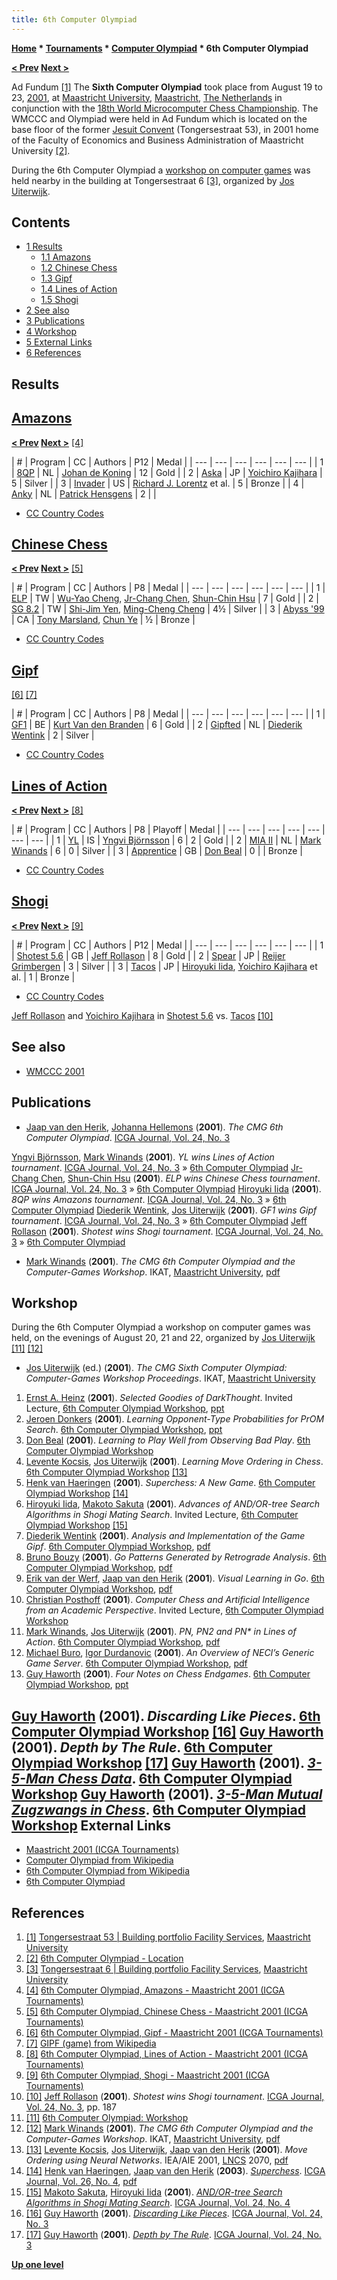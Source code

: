 ```yaml
---
title: 6th Computer Olympiad
---
```

**[Home](Home "Home") * [Tournaments](Tournaments_and_Matches "Tournaments and Matches") * [Computer Olympiad](Computer_Olympiad "Computer Olympiad") * 6th Computer Olympiad**

**[\< Prev](5th_Computer_Olympiad "5th Computer Olympiad") [Next >](7th_Computer_Olympiad "7th Computer Olympiad")**

[](https://fs.maastrichtuniversity.nl/pandenportfolio/wp-content/uploads/2014/08/tongersestraat-53-002.jpg) Ad Fundum <a id="cite-note-1" href="#cite-ref-1">[1]</a>
The **Sixth Computer Olympiad** took place from August 19 to 23, [2001](Timeline#2001 "Timeline"), at [Maastricht University](Maastricht_University "Maastricht University"), [Maastricht](https://en.wikipedia.org/wiki/Maastricht), [The Netherlands](https://en.wikipedia.org/wiki/Netherlands) in conjunction with the [18th World Microcomputer Chess Championship](WMCCC_2001 "WMCCC 2001"). The WMCCC and Olympiad were held in Ad Fundum which is located on the base floor of the former [Jesuit Convent](https://en.wikipedia.org/wiki/Maastricht_University#University_buildings_in_Jekerkwartier) (Tongersestraat 53), in 2001 home of the Faculty of Economics and Business Administration of Maastricht University <a id="cite-note-2" href="#cite-ref-2">[2]</a>.

During the 6th Computer Olympiad a [workshop on computer games](6th_Computer_Olympiad#Workshop "6th Computer Olympiad") was held nearby in the building at Tongersestraat 6 <a id="cite-note-3" href="#cite-ref-3">[3]</a>, organized by [Jos Uiterwijk](Jos_Uiterwijk "Jos Uiterwijk").

## Contents

- [1 Results](#results)
  - [1.1 Amazons](#amazons)
  - [1.2 Chinese Chess](#chinese-chess)
  - [1.3 Gipf](#gipf)
  - [1.4 Lines of Action](#lines-of-action)
  - [1.5 Shogi](#shogi)
- [2 See also](#see-also)
- [3 Publications](#publications)
- [4 Workshop](#workshop)
- [5 External Links](#external-links)
- [6 References](#references)

## Results

## [Amazons](Amazons "Amazons")

**[\< Prev](5th_Computer_Olympiad#Amazons "5th Computer Olympiad") [Next >](7th_Computer_Olympiad#Amazons "7th Computer Olympiad")** <a id="cite-note-4" href="#cite-ref-4">[4]</a>

|  #
|  Program
|  CC
|  Authors
|  P12 |  Medal
|
| --- | --- | --- | --- | --- | --- |
|  1
| [8QP](https://www.game-ai-forum.org/icga-tournaments/program.php?id=164) |  NL
| [Johan de Koning](Johan_de_Koning "Johan de Koning") |  12
|  Gold
|
|  2
| [Aska](https://www.game-ai-forum.org/icga-tournaments/program.php?id=167) |  JP
| [Yoichiro Kajihara](Yoichiro_Kajihara "Yoichiro Kajihara") |  5
|  Silver
|
|  3
| [Invader](https://www.game-ai-forum.org/icga-tournaments/program.php?id=249) |  US
| [Richard J. Lorentz](Richard_J._Lorentz "Richard J. Lorentz") et al.
|  5
|  Bronze
|
|  4
| [Anky](https://www.game-ai-forum.org/icga-tournaments/program.php?id=165) |  NL
| [Patrick Hensgens](index.php?title=Patrick_Hensgens&action=edit&redlink=1 "Patrick Hensgens (page does not exist)") |  2
|  |

- [CC Country Codes](https://en.wikipedia.org/wiki/ISO_3166-1)

## [Chinese Chess](Chinese_Chess "Chinese Chess")

**[\< Prev](4th_Computer_Olympiad#ChineseChess "4th Computer Olympiad") [Next >](7th_Computer_Olympiad#ChineseChess "7th Computer Olympiad")** <a id="cite-note-5" href="#cite-ref-5">[5]</a>

|  #
|  Program
|  CC
|  Authors
|  P8 |  Medal
|
| --- | --- | --- | --- | --- | --- |
|  1
| [ELP](index.php?title=ELP&action=edit&redlink=1 "ELP (page does not exist)") |  TW
| [Wu-Yao Cheng](index.php?title=Wu-Yao_Cheng&action=edit&redlink=1 "Wu-Yao Cheng (page does not exist)"), [Jr-Chang Chen](Jr-Chang_Chen "Jr-Chang Chen"), [Shun-Chin Hsu](Shun-Chin_Hsu "Shun-Chin Hsu") |  7
|  Gold
|
|  2
| [SG 8.2](index.php?title=Shiga&action=edit&redlink=1 "Shiga (page does not exist)") |  TW
| [Shi-Jim Yen](Shi-Jim_Yen "Shi-Jim Yen"), [Ming-Cheng Cheng](index.php?title=Ming-Cheng_Cheng&action=edit&redlink=1 "Ming-Cheng Cheng (page does not exist)") |  4½
|  Silver
|
|  3
| [Abyss '99](Abyss "Abyss") |  CA
| [Tony Marsland](Tony_Marsland "Tony Marsland"), [Chun Ye](Chun_Ye "Chun Ye") |  ½
|  Bronze
|

- [CC Country Codes](https://en.wikipedia.org/wiki/ISO_3166-1)

## [Gipf](index.php?title=Gipf&action=edit&redlink=1 "Gipf (page does not exist)")

<a id="cite-note-6" href="#cite-ref-6">[6]</a> <a id="cite-note-7" href="#cite-ref-7">[7]</a>

|  #
|  Program
|  CC
|  Authors
|  P8 |  Medal
|
| --- | --- | --- | --- | --- | --- |
|  1
| [GF1](https://www.game-ai-forum.org/icga-tournaments/program.php?id=250) |  BE
| [Kurt Van den Branden](index.php?title=Kurt_Van_den_Branden&action=edit&redlink=1 "Kurt Van den Branden (page does not exist)") |  6
|  Gold
|
|  2
| [Gipfted](https://www.game-ai-forum.org/icga-tournaments/program.php?id=251) |  NL
| [Diederik Wentink](index.php?title=Diederik_Wentink&action=edit&redlink=1 "Diederik Wentink (page does not exist)") |  2
|  Silver
|

- [CC Country Codes](https://en.wikipedia.org/wiki/ISO_3166-1)

## [Lines of Action](Lines_of_Action "Lines of Action")

**[\< Prev](5th_Computer_Olympiad#LOA "5th Computer Olympiad") [Next >](7th_Computer_Olympiad#LOA "7th Computer Olympiad")** <a id="cite-note-8" href="#cite-ref-8">[8]</a>

|  #
|  Program
|  CC
|  Authors
|  P8 |  Playoff
|  Medal
|
| --- | --- | --- | --- | --- | --- | --- |
|  1
| [YL](https://www.game-ai-forum.org/icga-tournaments/program.php?id=117) |  IS
| [Yngvi Björnsson](Yngvi_Bj%C3%B6rnsson "Yngvi Björnsson") |  6
|  2
|  Gold
|
|  2
| [MIA II](https://www.game-ai-forum.org/icga-tournaments/program.php?id=217) |  NL
| [Mark Winands](Mark_Winands "Mark Winands") |  6
|  0
|  Silver
|
|  3
| [Apprentice](https://www.game-ai-forum.org/icga-tournaments/program.php?id=238) |  GB
| [Don Beal](Don_Beal "Don Beal") |  0
|  |  Bronze
|

- [CC Country Codes](https://en.wikipedia.org/wiki/ISO_3166-1)

## [Shogi](Shogi "Shogi")

**[\< Prev](5th_Computer_Olympiad#Shogi "5th Computer Olympiad") [Next >](7th_Computer_Olympiad#Shogi "7th Computer Olympiad")** <a id="cite-note-9" href="#cite-ref-9">[9]</a>

|  #
|  Program
|  CC
|  Authors
|  P12 |  Medal
|
| --- | --- | --- | --- | --- | --- |
|  1
| [Shotest 5.6](index.php?title=Shotest&action=edit&redlink=1 "Shotest (page does not exist)") |  GB
| [Jeff Rollason](Jeff_Rollason "Jeff Rollason") |  8
|  Gold
|
|  2
| [Spear](index.php?title=Spear&action=edit&redlink=1 "Spear (page does not exist)") |  JP
| [Reijer Grimbergen](Reijer_Grimbergen "Reijer Grimbergen") |  3
|  Silver
|
|  3
| [Tacos](index.php?title=Tacos&action=edit&redlink=1 "Tacos (page does not exist)") |  JP
| [Hiroyuki Iida](Hiroyuki_Iida "Hiroyuki Iida"), [Yoichiro Kajihara](Yoichiro_Kajihara "Yoichiro Kajihara") et al.
|  1
|  Bronze
|

- [CC Country Codes](https://en.wikipedia.org/wiki/ISO_3166-1)

[](File:Maastricht2001Shogi.jpg)
[Jeff Rollason](Jeff_Rollason "Jeff Rollason") and [Yoichiro Kajihara](Yoichiro_Kajihara "Yoichiro Kajihara") in [Shotest 5.6](index.php?title=Shotest&action=edit&redlink=1 "Shotest (page does not exist)") vs. [Tacos](index.php?title=Tacos&action=edit&redlink=1 "Tacos (page does not exist)") <a id="cite-note-10" href="#cite-ref-10">[10]</a>

## See also

- [WMCCC 2001](WMCCC_2001 "WMCCC 2001")

## Publications

- [Jaap van den Herik](Jaap_van_den_Herik "Jaap van den Herik"), [Johanna Hellemons](Johanna_Hellemons "Johanna Hellemons") (**2001**). *The CMG 6th Computer Olympiad*. [ICGA Journal, Vol. 24, No. 3](ICGA_Journal#24_3 "ICGA Journal")

[Yngvi Björnsson](Yngvi_Bj%C3%B6rnsson "Yngvi Björnsson"), [Mark Winands](Mark_Winands "Mark Winands") (**2001**). *YL wins Lines of Action tournament*. [ICGA Journal, Vol. 24, No. 3](ICGA_Journal#24_3 "ICGA Journal") » [6th Computer Olympiad](6th_Computer_Olympiad#LOA "6th Computer Olympiad")
[Jr-Chang Chen](Jr-Chang_Chen "Jr-Chang Chen"), [Shun-Chin Hsu](Shun-Chin_Hsu "Shun-Chin Hsu") (**2001**). *ELP wins Chinese Chess tournament*. [ICGA Journal, Vol. 24, No. 3](ICGA_Journal#24_3 "ICGA Journal") » [6th Computer Olympiad](6th_Computer_Olympiad#ChineseChess "6th Computer Olympiad")
[Hiroyuki Iida](Hiroyuki_Iida "Hiroyuki Iida") (**2001**). *8QP wins Amazons tournament*. [ICGA Journal, Vol. 24, No. 3](ICGA_Journal#24_3 "ICGA Journal") » [6th Computer Olympiad](6th_Computer_Olympiad#Amazons "6th Computer Olympiad")
[Diederik Wentink](index.php?title=Diederik_Wentink&action=edit&redlink=1 "Diederik Wentink (page does not exist)"), [Jos Uiterwijk](Jos_Uiterwijk "Jos Uiterwijk") (**2001**). *GF1 wins Gipf tournament*. [ICGA Journal, Vol. 24, No. 3](ICGA_Journal#24_3 "ICGA Journal") » [6th Computer Olympiad](6th_Computer_Olympiad#Gipf "6th Computer Olympiad")
[Jeff Rollason](Jeff_Rollason "Jeff Rollason") (**2001**). *Shotest wins Shogi tournament*. [ICGA Journal, Vol. 24, No. 3](ICGA_Journal#24_3 "ICGA Journal") » [6th Computer Olympiad](6th_Computer_Olympiad#Shogi "6th Computer Olympiad")

- [Mark Winands](Mark_Winands "Mark Winands") (**2001**). *The CMG 6th Computer Olympiad and the Computer-Games Workshop*. IKAT, [Maastricht University](Maastricht_University "Maastricht University"), [pdf](https://dke.maastrichtuniversity.nl/m.winands/documents/The_CMG_6th_Computer_Olympiad.pdf)

## Workshop

During the 6th Computer Olympiad a workshop on computer games was held, on the evenings of August 20, 21 and 22, organized by [Jos Uiterwijk](Jos_Uiterwijk "Jos Uiterwijk") <a id="cite-note-11" href="#cite-ref-11">[11]</a> <a id="cite-note-12" href="#cite-ref-12">[12]</a>

- [Jos Uiterwijk](Jos_Uiterwijk "Jos Uiterwijk") (ed.) (**2001**). *The CMG Sixth Computer Olympiad: Computer-Games Workshop Proceedings*. IKAT, [Maastricht University](Maastricht_University "Maastricht University")

1. [Ernst A. Heinz](Ernst_A._Heinz "Ernst A. Heinz") (**2001**). *Selected Goodies of DarkThought*. Invited Lecture, [6th Computer Olympiad Workshop](6th_Computer_Olympiad#Workshop "6th Computer Olympiad"), [ppt](https://ilk.uvt.nl/icga/news/Olympiad/Olympiad/workshop/InvitedLecture-Heinz.ppt)
1. [Jeroen Donkers](Jeroen_Donkers "Jeroen Donkers") (**2001**). *Learning Opponent-Type Probabilities for PrOM Search*. [6th Computer Olympiad Workshop](6th_Computer_Olympiad#Workshop "6th Computer Olympiad"), [ppt](https://ilk.uvt.nl/icga/news/Olympiad/Olympiad/workshop/Donkers.ppt)
1. [Don Beal](Don_Beal "Don Beal") (**2001**). *Learning to Play Well from Observing Bad Play*. [6th Computer Olympiad Workshop](6th_Computer_Olympiad#Workshop "6th Computer Olympiad")
1. [Levente Kocsis](Levente_Kocsis "Levente Kocsis"), [Jos Uiterwijk](Jos_Uiterwijk "Jos Uiterwijk") (**2001**). *Learning Move Ordering in Chess*. [6th Computer Olympiad Workshop](6th_Computer_Olympiad#Workshop "6th Computer Olympiad") <a id="cite-note-13" href="#cite-ref-13">[13]</a>
1. [Henk van Haeringen](index.php?title=Henk_van_Haeringen&action=edit&redlink=1 "Henk van Haeringen (page does not exist)") (**2001**). *Superchess: A New Game*. [6th Computer Olympiad Workshop](6th_Computer_Olympiad#Workshop "6th Computer Olympiad") <a id="cite-note-14" href="#cite-ref-14">[14]</a>
1. [Hiroyuki Iida](Hiroyuki_Iida "Hiroyuki Iida"), [Makoto Sakuta](Makoto_Sakuta "Makoto Sakuta") (**2001**). *Advances of AND/OR-tree Search Algorithms in Shogi Mating Search*. Invited Lecture, [6th Computer Olympiad Workshop](6th_Computer_Olympiad#Workshop "6th Computer Olympiad") <a id="cite-note-15" href="#cite-ref-15">[15]</a>
1. [Diederik Wentink](index.php?title=Diederik_Wentink&action=edit&redlink=1 "Diederik Wentink (page does not exist)") (**2001**). *Analysis and Implementation of the Game Gipf*. [6th Computer Olympiad Workshop](6th_Computer_Olympiad#Workshop "6th Computer Olympiad"), [pdf](https://project.dke.maastrichtuniversity.nl/games/files/msc/Wentink_thesis.pdf)
1. [Bruno Bouzy](Bruno_Bouzy "Bruno Bouzy") (**2001**). *Go Patterns Generated by Retrograde Analysis*. [6th Computer Olympiad Workshop](6th_Computer_Olympiad#Workshop "6th Computer Olympiad"), [pdf](http://www.mi.parisdescartes.fr/~bouzy/publications/RAGO.pdf)
1. [Erik van der Werf](Erik_van_der_Werf "Erik van der Werf"), [Jaap van den Herik](Jaap_van_den_Herik "Jaap van den Herik") (**2001**). *Visual Learning in Go*. [6th Computer Olympiad Workshop](6th_Computer_Olympiad#Workshop "6th Computer Olympiad"), [pdf](http://erikvanderwerf.tengen.nl/pubdown/visual_learning_in_go.pdf)
1. [Christian Posthoff](Christian_Posthoff "Christian Posthoff") (**2001**). *Computer Chess and Artificial Intelligence from an Academic Perspective*. Invited Lecture, [6th Computer Olympiad Workshop](6th_Computer_Olympiad#Workshop "6th Computer Olympiad")
1. [Mark Winands](Mark_Winands "Mark Winands"), [Jos Uiterwijk](Jos_Uiterwijk "Jos Uiterwijk") (**2001**). *PN, PN2 and PN\* in Lines of Action*. [6th Computer Olympiad Workshop](6th_Computer_Olympiad#Workshop "6th Computer Olympiad"), [pdf](https://dke.maastrichtuniversity.nl/m.winands/documents/PN_PN2_AND_PNstar_%20IN_LOA.pdf)
1. [Michael Buro](Michael_Buro "Michael Buro"), [Igor Durdanovic](index.php?title=Igor_Durdanovic&action=edit&redlink=1 "Igor Durdanovic (page does not exist)") (**2001**). *An Overview of NECI’s Generic Game Server*. [6th Computer Olympiad Workshop](6th_Computer_Olympiad#Workshop "6th Computer Olympiad"), [pdf](https://skatgame.net/mburo/ps/ggs.pdf)
1. [Guy Haworth](Guy_Haworth "Guy Haworth") (**2001**). *Four Notes on Chess Endgames*. [6th Computer Olympiad Workshop](6th_Computer_Olympiad#Workshop "6th Computer Olympiad"), [ppt](https://ilk.uvt.nl/icga/news/Olympiad/Olympiad/workshop/Haworth.ppt)

## [Guy Haworth](Guy_Haworth "Guy Haworth") (**2001**). *Discarding Like Pieces*. [6th Computer Olympiad Workshop](6th_Computer_Olympiad#Workshop "6th Computer Olympiad") <a id="cite-note-16" href="#cite-ref-16">[16]</a> [Guy Haworth](Guy_Haworth "Guy Haworth") (**2001**). *Depth by The Rule*. [6th Computer Olympiad Workshop](6th_Computer_Olympiad#Workshop "6th Computer Olympiad") <a id="cite-note-17" href="#cite-ref-17">[17]</a> [Guy Haworth](Guy_Haworth "Guy Haworth") (**2001**). *[3-5-Man Chess Data](http://centaur.reading.ac.uk/5949/)*. [6th Computer Olympiad Workshop](6th_Computer_Olympiad#Workshop "6th Computer Olympiad") [Guy Haworth](Guy_Haworth "Guy Haworth") (**2001**). *[3-5-Man Mutual Zugzwangs in Chess](http://centaur.reading.ac.uk/5950/)*. [6th Computer Olympiad Workshop](6th_Computer_Olympiad#Workshop "6th Computer Olympiad") External Links

- [Maastricht 2001 (ICGA Tournaments)](https://www.game-ai-forum.org/icga-tournaments/event.php?id=6)
- [Computer Olympiad from Wikipedia](https://en.wikipedia.org/wiki/Computer_Olympiad)
- [6th Computer Olympiad from Wikipedia](https://en.wikipedia.org/wiki/Computer_Olympiad#6th_Computer_Olympiad)
- [6th Computer Olympiad](https://ilk.uvt.nl/icga/news/Olympiad/Olympiad/)

## References

1. <a id="cite-ref-1" href="#cite-note-1">[1]</a> [Tongersestraat 53 | Building portfolio Facility Services](https://fs.maastrichtuniversity.nl/pandenportfolio/en/welkom/binnenstad/tongersestraat-53/), [Maastricht University](Maastricht_University "Maastricht University")
1. <a id="cite-ref-2" href="#cite-note-2">[2]</a> [6th Computer Olympiad - Location](http://icga.leidenuniv.nl/icga/news/Olympiad/Olympiad/)
1. <a id="cite-ref-3" href="#cite-note-3">[3]</a> [Tongersestraat 6 | Building portfolio Facility Services](https://fs.maastrichtuniversity.nl/pandenportfolio/en/welkom/binnenstad/tongersestraat-6/), [Maastricht University](Maastricht_University "Maastricht University")
1. <a id="cite-ref-4" href="#cite-note-4">[4]</a> [6th Computer Olympiad, Amazons - Maastricht 2001 (ICGA Tournaments)](https://www.game-ai-forum.org/icga-tournaments/tournament.php?id=83)
1. <a id="cite-ref-5" href="#cite-note-5">[5]</a> [6th Computer Olympiad, Chinese Chess - Maastricht 2001 (ICGA Tournaments)](https://www.game-ai-forum.org/icga-tournaments/tournament.php?id=85)
1. <a id="cite-ref-6" href="#cite-note-6">[6]</a> [6th Computer Olympiad, Gipf - Maastricht 2001 (ICGA Tournaments)](https://www.game-ai-forum.org/icga-tournaments/tournament.php?id=86)
1. <a id="cite-ref-7" href="#cite-note-7">[7]</a> [GIPF (game) from Wikipedia](<https://en.wikipedia.org/wiki/GIPF_(game)>)
1. <a id="cite-ref-8" href="#cite-note-8">[8]</a> [6th Computer Olympiad, Lines of Action - Maastricht 2001 (ICGA Tournaments)](https://www.game-ai-forum.org/icga-tournaments/tournament.php?id=80)
1. <a id="cite-ref-9" href="#cite-note-9">[9]</a> [6th Computer Olympiad, Shogi - Maastricht 2001 (ICGA Tournaments)](https://www.game-ai-forum.org/icga-tournaments/tournament.php?id=84)
1. <a id="cite-ref-10" href="#cite-note-10">[10]</a> [Jeff Rollason](Jeff_Rollason "Jeff Rollason") (**2001**). *Shotest wins Shogi tournament*. [ICGA Journal, Vol. 24, No. 3](ICGA_Journal#24_3 "ICGA Journal"), pp. 187
1. <a id="cite-ref-11" href="#cite-note-11">[11]</a> [6th Computer Olympiad: Workshop](https://ilk.uvt.nl/icga/news/Olympiad/Olympiad/workshop.html)
1. <a id="cite-ref-12" href="#cite-note-12">[12]</a> [Mark Winands](Mark_Winands "Mark Winands") (**2001**). *The CMG 6th Computer Olympiad and the Computer-Games Workshop*. IKAT, [Maastricht University](Maastricht_University "Maastricht University"), [pdf](https://dke.maastrichtuniversity.nl/m.winands/documents/The_CMG_6th_Computer_Olympiad.pdf)
1. <a id="cite-ref-13" href="#cite-note-13">[13]</a>  [Levente Kocsis](Levente_Kocsis "Levente Kocsis"), [Jos Uiterwijk](Jos_Uiterwijk "Jos Uiterwijk"), [Jaap van den Herik](Jaap_van_den_Herik "Jaap van den Herik") (**2001**). *Move Ordering using Neural Networks*. IEA/AIE 2001, [LNCS](https://en.wikipedia.org/wiki/Lecture_Notes_in_Computer_Science) 2070, [pdf](http://www.pradu.us/old/Nov27_2008/Buzz/research/parallel/fulltext.pdf)
1. <a id="cite-ref-14" href="#cite-note-14">[14]</a> [Henk van Haeringen](index.php?title=Henk_van_Haeringen&action=edit&redlink=1 "Henk van Haeringen (page does not exist)"), [Jaap van den Herik](Jaap_van_den_Herik "Jaap van den Herik") (**2003**). *[Superchess](http://ilk.uvt.nl/icga/journal/contents/content26-4.htm#SUPERCHESS)*. [ICGA Journal, Vol. 26, No. 4](ICGA_Journal#26_4 "ICGA Journal"), [pdf](https://pure.uvt.nl/portal/files/1216509/superchess_ICCA_newsletter_vol_26_no_4.pdf)
1. <a id="cite-ref-15" href="#cite-note-15">[15]</a> [Makoto Sakuta](Makoto_Sakuta "Makoto Sakuta"), [Hiroyuki Iida](Hiroyuki_Iida "Hiroyuki Iida") (**2001**). *[AND/OR-tree Search Algorithms in Shogi Mating Search](http://ilk.uvt.nl/icga/journal/contents/content24-4.htm#AND/OR-TREE)*. [ICGA Journal, Vol. 24, No. 4](ICGA_Journal#24_4 "ICGA Journal")
1. <a id="cite-ref-16" href="#cite-note-16">[16]</a> [Guy Haworth](Guy_Haworth "Guy Haworth") (**2001**). *[Discarding Like Pieces](http://centaur.reading.ac.uk/4594/)*. [ICGA Journal, Vol. 24, No. 3](ICGA_Journal#24_3 "ICGA Journal")
1. <a id="cite-ref-17" href="#cite-note-17">[17]</a> [Guy Haworth](Guy_Haworth "Guy Haworth") (**2001**). *[Depth by The Rule](http://centaur.reading.ac.uk/4593/)*. [ICGA Journal, Vol. 24, No. 3](ICGA_Journal#24_3 "ICGA Journal")

**[Up one level](Computer_Olympiad "Computer Olympiad")**

